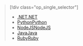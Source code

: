 > [!div class="op_single_selector"]
> * [<span data-ttu-id="fd2b0-101">.NET</span><span class="sxs-lookup"><span data-stu-id="fd2b0-101">.NET</span></span>](../articles/active-directory-b2c/active-directory-b2c-devquickstarts-graph-dotnet.md)
> * [<span data-ttu-id="fd2b0-102">Python</span><span class="sxs-lookup"><span data-stu-id="fd2b0-102">Python</span></span>](active-directory-b2c-devquickstarts-graph-python.md)
> * [<span data-ttu-id="fd2b0-103">NodeJS</span><span class="sxs-lookup"><span data-stu-id="fd2b0-103">NodeJS</span></span>](active-directory-b2c-devquickstarts-graph-nodeJS.md)
> * [<span data-ttu-id="fd2b0-104">Java</span><span class="sxs-lookup"><span data-stu-id="fd2b0-104">Java</span></span>](active-directory-b2c-devquickstarts-graph-java.md)
> * [<span data-ttu-id="fd2b0-105">Ruby</span><span class="sxs-lookup"><span data-stu-id="fd2b0-105">Ruby</span></span>](active-directory-b2c-devquickstarts-graph-ruby.md)
> 
> 

